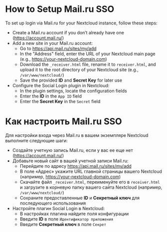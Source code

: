 # How to Setup Mail.ru SSO

To set up login via Mail.ru for your Nextcloud instance, follow these steps:

* Create a Mail.ru account if you don’t already have one (https://account.mail.ru/)
* Add a new site in your Mail.ru account:
    * Go to https://api.mail.ru/sites/my/add
    * In the "Address" field, enter the URL of your Nextcloud main page (e.g., https://your-nextcloud-domain.com)
    * Download the `_receiver.html` file, rename it to `receiver.html`, and upload it to the root directory of your Nextcloud site (e.g., `/var/www/nextcloud/`)
    * Save the provided **ID** and **Secret Key** for later use
* Configure the Social Login plugin in Nextcloud:
    * In the plugin settings, locate the configuration fields
    * Enter the **ID** in the `App ID` field
    * Enter the **Secret Key** in the `Secret` field

# Как настроить Mail.ru SSO

Для настройки входа через Mail.ru в вашем экземпляре Nextcloud выполните следующие шаги:

* Создайте учетную запись Mail.ru, если у вас ее еще нет (https://account.mail.ru/)
* Добавьте новый сайт в вашей учетной записи Mail.ru:
    * Перейдите по адресу https://api.mail.ru/sites/my/add
    * В поле «Адрес» укажите URL главной страницы вашего Nextcloud (например, https://your-nextcloud-domain.com)
    * Скачайте файл `_receiver.html`, переименуйте его в `receiver.html` и загрузите в корневую папку вашего сайта Nextcloud (например, `/var/www/nextcloud/`)
    * Сохраните предоставленные **ID** и **Секретный ключ** для последующего использования
* Настройте плагин Social Login в Nextcloud:
    * В настройках плагина найдите поля конфигурации
    * Введите **ID** в поле `Идентификатор приложения`
    * Введите **Секретный ключ** в поле `Секрет`